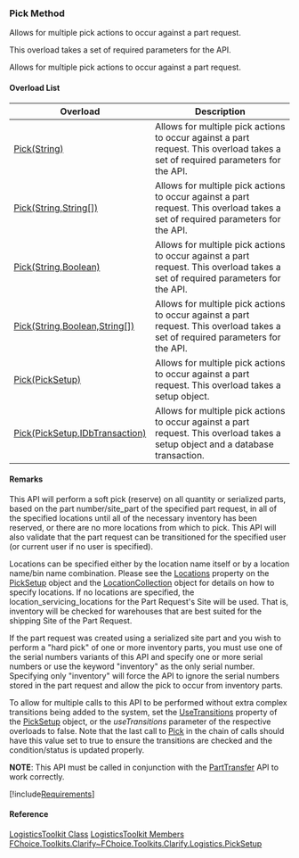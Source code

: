 ### Pick Method

Allows for multiple pick actions to occur against a part request.

This overload takes a set of required parameters for the API.

Allows for multiple pick actions to occur against a part request.

#### Overload List

| Overload | Description |
| --- | --- |
| [Pick(String)](FChoice.Toolkits.Clarify~FChoice.Toolkits.Clarify.Logistics.LogisticsToolkit~Pick(String).md) | Allows for multiple pick actions to occur against a part request. This overload takes a set of required parameters for the API.   |
| [Pick(String,String\[\])](FChoice.Toolkits.Clarify~FChoice.Toolkits.Clarify.Logistics.LogisticsToolkit~Pick(String,String[]).md) | Allows for multiple pick actions to occur against a part request. This overload takes a set of required parameters for the API.   |
| [Pick(String,Boolean)](FChoice.Toolkits.Clarify~FChoice.Toolkits.Clarify.Logistics.LogisticsToolkit~Pick(String,Boolean).md) | Allows for multiple pick actions to occur against a part request. This overload takes a set of required parameters for the API.   |
| [Pick(String,Boolean,String\[\])](FChoice.Toolkits.Clarify~FChoice.Toolkits.Clarify.Logistics.LogisticsToolkit~Pick(String,Boolean,String[]).md) | Allows for multiple pick actions to occur against a part request. This overload takes a set of required parameters for the API.   |
| [Pick(PickSetup)](FChoice.Toolkits.Clarify~FChoice.Toolkits.Clarify.Logistics.LogisticsToolkit~Pick(PickSetup).md) | Allows for multiple pick actions to occur against a part request. This overload takes a setup object.   |
| [Pick(PickSetup,IDbTransaction)](FChoice.Toolkits.Clarify~FChoice.Toolkits.Clarify.Logistics.LogisticsToolkit~Pick(PickSetup,IDbTransaction).md) | Allows for multiple pick actions to occur against a part request. This overload takes a setup object and a database transaction.   |

#### Remarks

This API will perform a soft pick (reserve) on all quantity or serialized parts, based on the part number/site_part of the specified part request, in all of the specified locations until all of the necessary inventory has been reserved, or there are no more locations from which to pick. This API will also validate that the part request can be transitioned for the specified user (or current user if no user is specified).

Locations can be specified either by the location name itself or by a location name/bin name combination. Please see the [Locations](FChoice.Toolkits.Clarify~FChoice.Toolkits.Clarify.Logistics.PickSetup~Locations.md) property on the [PickSetup](FChoice.Toolkits.Clarify~FChoice.Toolkits.Clarify.Logistics.PickSetup.md) object and the [LocationCollection](FChoice.Toolkits.Clarify~FChoice.Toolkits.Clarify.LocationCollection.md) object for details on how to specify locations. If no locations are specified, the location_servicing_locations for the Part Request's Site will be used. That is, inventory will be checked for warehouses that are best suited for the shipping Site of the Part Request. 

If the part request was created using a serialized site part and you wish to perform a "hard pick" of one or more inventory parts, you must use one of the serial numbers variants of this API and specify one or more serial numbers or use the keyword "inventory" as the only serial number. Specifying only "inventory" will force the API to ignore the serial numbers stored in the part request and allow the pick to occur from inventory parts.

To allow for multiple calls to this API to be performed without extra complex transitions being added to the system, set the [UseTransitions](FChoice.Toolkits.Clarify~FChoice.Toolkits.Clarify.Logistics.PickSetup~UseTransitions.md) property of the [PickSetup](FChoice.Toolkits.Clarify~FChoice.Toolkits.Clarify.Logistics.PickSetup.md) object, or the _useTransitions_ parameter of the respective overloads to false. Note that the last call to [Pick](FChoice.Toolkits.Clarify~FChoice.Toolkits.Clarify.Logistics.LogisticsToolkit~Pick.md) in the chain of calls should have this value set to true to ensure the transitions are checked and the condition/status is updated properly.

**NOTE**: This API must be called in conjunction with the [PartTransfer](FChoice.Toolkits.Clarify~FChoice.Toolkits.Clarify.Logistics.LogisticsToolkit~PartTransfer.md) API to work correctly.

[!include[Requirements](../partials/requirements.md)]

#### Reference

[LogisticsToolkit Class](FChoice.Toolkits.Clarify~FChoice.Toolkits.Clarify.Logistics.LogisticsToolkit.md)
[LogisticsToolkit Members](FChoice.Toolkits.Clarify~FChoice.Toolkits.Clarify.Logistics.LogisticsToolkit_members.md)
[FChoice.Toolkits.Clarify~FChoice.Toolkits.Clarify.Logistics.PickSetup](FChoice.Toolkits.Clarify~FChoice.Toolkits.Clarify.Logistics.PickSetup.md)

